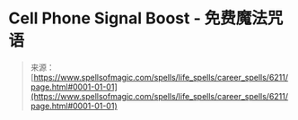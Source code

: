 <!--yml

category: 未分类

date: 2024-06-12 18:40:43

-->

# Cell Phone Signal Boost - 免费魔法咒语

> 来源：[https://www.spellsofmagic.com/spells/life_spells/career_spells/6211/page.html#0001-01-01](https://www.spellsofmagic.com/spells/life_spells/career_spells/6211/page.html#0001-01-01)
